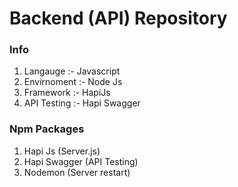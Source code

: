 # Backend (API) Repository

### Info

1. Langauge :- Javascript
2. Envirnoment :- Node Js
3. Framework :- HapiJs
4. API Testing :- Hapi Swagger



### Npm Packages

1. Hapi Js (Server.js)
2. Hapi Swagger (API Testing)
3. Nodemon (Server restart)
